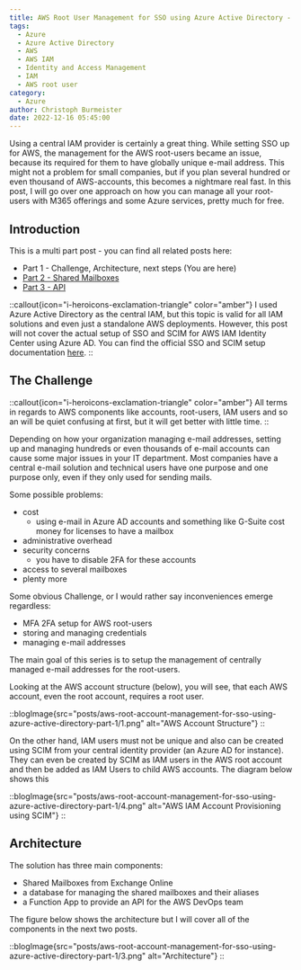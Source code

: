 ```yaml
---
title: AWS Root User Management for SSO using Azure Active Directory - Part 1
tags:
  - Azure
  - Azure Active Directory
  - AWS
  - AWS IAM
  - Identity and Access Management
  - IAM
  - AWS root user
category:
  - Azure
author: Christoph Burmeister
date: 2022-12-16 05:45:00
---
```


Using a central IAM provider is certainly a great thing. While setting SSO up for AWS, the management for the AWS root-users became an issue, because its required for them to have globally unique e-mail address. This might not a problem for small companies, but if you plan several hundred or even thousand of AWS-accounts, this becomes a nightmare real fast. In this post, I will go over one approach on how you can manage all your root-users with M365 offerings and some Azure services, pretty much for free.
<!-- more -->
<!-- toc -->
## Introduction
This is a multi part post - you can find all related posts here:

* Part 1 - Challenge, Architecture, next steps (You are here)
* [Part 2 - Shared Mailboxes](/aws-root-account-management-for-sso-using-azure-active-directory-part-2)
* [Part 3 - API](/aws-root-account-management-for-sso-using-azure-active-directory-part-3)

::callout{icon="i-heroicons-exclamation-triangle" color="amber"}
I used Azure Active Directory as the central IAM, but this topic is valid for all IAM solutions and even just a standalone AWS deployments. However, this post will not cover the actual setup of SSO and SCIM for AWS IAM Identity Center using Azure AD. You can find the official SSO and SCIM setup documentation [here](https://learn.microsoft.com/en-us/azure/active-directory/saas-apps/aws-single-sign-on-provisioning-tutorial).
::

## The Challenge
::callout{icon="i-heroicons-exclamation-triangle" color="amber"}
All terms in regards to AWS components like accounts, root-users, IAM users and so an will be quiet confusing at first, but it will get better with little time.
::

Depending on how your organization managing e-mail addresses, setting up and managing hundreds or even thousands of e-mail accounts can cause some major issues in your IT department. Most companies have a central e-mail solution and technical users have one purpose and one purpose only, even if they only used for sending mails.

Some possible problems:

- cost
  - using e-mail in Azure AD accounts and something like G-Suite cost money for licenses to have a mailbox
- administrative overhead
- security concerns
  - you have to disable 2FA for these accounts
- access to several mailboxes
- plenty more

Some obvious Challenge, or I would rather say inconveniences emerge regardless:

- MFA 2FA setup for AWS root-users
- storing and managing credentials
- managing e-mail addresses

The main goal of this series is to setup the management of centrally managed e-mail addresses for the root-users.

Looking at the AWS account structure (below), you will see, that each AWS account, even the root account, requires a root user.

::blogImage{src="posts/aws-root-account-management-for-sso-using-azure-active-directory-part-1/1.png" alt="AWS Account Structure"}
::
<!-- <br> -->
On the other hand, IAM users must not be unique and also can be created using SCIM from your central identity provider (an Azure AD for instance). They can even be created by SCIM as IAM users in the AWS root account and then be added as IAM Users to child AWS accounts.
The diagram below shows this

::blogImage{src="posts/aws-root-account-management-for-sso-using-azure-active-directory-part-1/4.png" alt="AWS IAM Account Provisioning using SCIM"}
::

## Architecture
The solution has three main components:
- Shared Mailboxes from Exchange Online
- a database for managing the shared mailboxes and their aliases
- a Function App to provide an API for the AWS DevOps team

The figure below shows the architecture but I will cover all of the components in the next two posts.

::blogImage{src="posts/aws-root-account-management-for-sso-using-azure-active-directory-part-1/3.png" alt="Architecture"}
::
<br>
